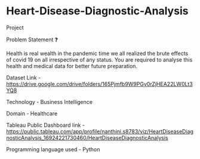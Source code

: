 # Heart-Disease-Diagnostic-Analysis
Project

Problem Statement ❓

Health is real wealth in the pandemic time we all realized the brute effects of covid 19 on all irrespective of any status. You are required to analyse this health and medical data for better future preparation.

Dataset Link -https://drive.google.com/drive/folders/165Pjmfb9W9PGy0rZjHEA22LW0Lt3YQ8

Technology - Business Intelligence

Domain - Healthcare

Tableau Public Dashboard link - https://public.tableau.com/app/profile/nanthini.s8783/viz/HeartDiseaseDiagnosticAnalysis_16924221730460/HeartDiseaseDiagnosticAnalysis

Programming language used - Python
